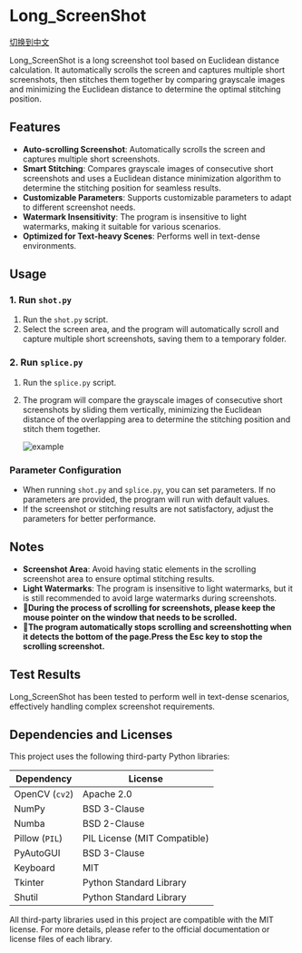 # Long_ScreenShot

[切换到中文](./README.zh_cn.md)

Long_ScreenShot is a long screenshot tool based on Euclidean distance calculation. It automatically scrolls the screen and captures multiple short screenshots, then stitches them together by comparing grayscale images and minimizing the Euclidean distance to determine the optimal stitching position.

## Features

- **Auto-scrolling Screenshot**: Automatically scrolls the screen and captures multiple short screenshots.
- **Smart Stitching**: Compares grayscale images of consecutive short screenshots and uses a Euclidean distance minimization algorithm to determine the stitching position for seamless results.
- **Customizable Parameters**: Supports customizable parameters to adapt to different screenshot needs.
- **Watermark Insensitivity**: The program is insensitive to light watermarks, making it suitable for various scenarios.
- **Optimized for Text-heavy Scenes**: Performs well in text-dense environments.

## Usage

### 1. Run `shot.py`

1. Run the `shot.py` script.
2. Select the screen area, and the program will automatically scroll and capture multiple short screenshots, saving them to a temporary folder.

### 2. Run `splice.py`

1. Run the `splice.py` script.

2. The program will compare the grayscale images of consecutive short screenshots by sliding them vertically, minimizing the Euclidean distance of the overlapping area to determine the stitching position and stitch them together.

   ![example](D:\opus\PycharmProjects_git\Long_ScreenShot\EXAMPLE.webp)

### Parameter Configuration

- When running `shot.py` and `splice.py`, you can set parameters. If no parameters are provided, the program will run with default values.
- If the screenshot or stitching results are not satisfactory, adjust the parameters for better performance.

## Notes

- **Screenshot Area**: Avoid having static elements in the scrolling screenshot area to ensure optimal stitching results.
- **Light Watermarks**: The program is insensitive to light watermarks, but it is still recommended to avoid large watermarks during screenshots.
- 🤖**During the process of scrolling for screenshots, please keep the mouse pointer on the window that needs to be scrolled.**
- 🤖**The program automatically stops scrolling and screenshotting when it detects the bottom of the page.Press the Esc key to stop the scrolling screenshot.**

## Test Results

Long_ScreenShot has been tested to perform well in text-dense scenarios, effectively handling complex screenshot requirements.

## **Dependencies and Licenses**

This project uses the following third-party Python libraries:

| Dependency     | License                      |
| -------------- | ---------------------------- |
| OpenCV (`cv2`) | Apache 2.0                   |
| NumPy          | BSD 3-Clause                 |
| Numba          | BSD 2-Clause                 |
| Pillow (`PIL`) | PIL License (MIT Compatible) |
| PyAutoGUI      | BSD 3-Clause                 |
| Keyboard       | MIT                          |
| Tkinter        | Python Standard Library      |
| Shutil         | Python Standard Library      |

All third-party libraries used in this project are compatible with the MIT license. For more details, please refer to the official documentation or license files of each library.